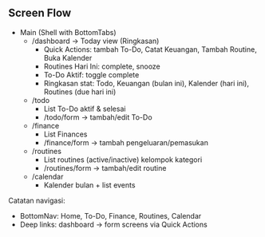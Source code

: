 ## Screen Flow

- Main (Shell with BottomTabs)
  - /dashboard → Today view (Ringkasan)
    - Quick Actions: tambah To-Do, Catat Keuangan, Tambah Routine, Buka Kalender
    - Routines Hari Ini: complete, snooze
    - To-Do Aktif: toggle complete
    - Ringkasan stat: Todo, Keuangan (bulan ini), Kalender (hari ini), Routines (due hari ini)
  - /todo
    - List To-Do aktif & selesai
    - /todo/form → tambah/edit To-Do
  - /finance
    - List Finances
    - /finance/form → tambah pengeluaran/pemasukan
  - /routines
    - List routines (active/inactive) kelompok kategori
    - /routines/form → tambah/edit routine
  - /calendar
    - Kalender bulan + list events

Catatan navigasi:
- BottomNav: Home, To-Do, Finance, Routines, Calendar
- Deep links: dashboard → form screens via Quick Actions